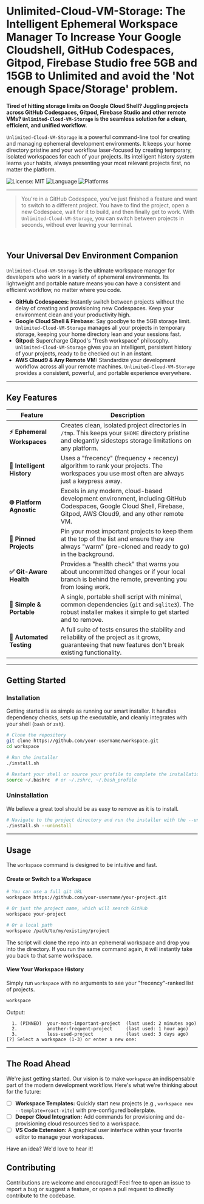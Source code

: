# Unlimited-Cloud-VM-Storage: The Intelligent Ephemeral Workspace Manager To Increase Your Google Cloudshell, GitHub Codespaces, Gitpod, Firebase Studio free 5GB and 15GB to Unlimited and avoid the 'Not enough Space/Storage' problem.

**Tired of hitting storage limits on Google Cloud Shell? Juggling projects across GitHub Codespaces, Gitpod, Firebase Studio and other remote VMs? `Unlimited-Cloud-VM-Storage` is the seamless solution for a clean, efficient, and unified workflow.**

`Unlimited-Cloud-VM-Storage` is a powerful command-line tool for creating and managing ephemeral development environments. It keeps your home directory pristine and your workflow laser-focused by creating temporary, isolated workspaces for each of your projects. Its intelligent history system learns your habits, always presenting your most relevant projects first, no matter the platform.

![License: MIT](https://img.shields.io/badge/License-MIT-yellow.svg)
![Language](https://img.shields.io/badge/Language-Shell-blue.svg)
![Platforms](https://img.shields.io/badge/Platforms-Codespaces%20%7C%20Cloud%20Shell%20%7C%20Gitpod%20%7C%20Remote%20VMs-blueviolet)

---

> You're in a GitHub Codespace, you've just finished a feature and want to switch to a different project. You have to find the project, open a new Codespace, wait for it to build, and then finally get to work. With `Unlimited-Cloud-VM-Storage`, you can switch between projects in seconds, without ever leaving your terminal.

<br>

## Your Universal Dev Environment Companion

`Unlimited-Cloud-VM-Storage` is the ultimate workspace manager for developers who work in a variety of ephemeral environments. Its lightweight and portable nature means you can have a consistent and efficient workflow, no matter where you code.

- **GitHub Codespaces:** Instantly switch between projects without the delay of creating and provisioning new Codespaces. Keep your environment clean and your productivity high.
- **Google Cloud Shell & Firebase:** Say goodbye to the 5GB storage limit. `Unlimited-Cloud-VM-Storage` manages all your projects in temporary storage, keeping your home directory lean and your sessions fast.
- **Gitpod:** Supercharge Gitpod's "fresh workspace" philosophy. `Unlimited-Cloud-VM-Storage` gives you an intelligent, persistent history of your projects, ready to be checked out in an instant.
- **AWS Cloud9 & Any Remote VM:** Standardize your development workflow across all your remote machines. `Unlimited-Cloud-VM-Storage` provides a consistent, powerful, and portable experience everywhere.

---

## Key Features

| Feature | Description |
| --- | --- |
| **⚡️ Ephemeral Workspaces** | Creates clean, isolated project directories in `/tmp`. This keeps your `$HOME` directory pristine and elegantly sidesteps storage limitations on any platform. |
| **🧠 Intelligent History** | Uses a "frecency" (frequency + recency) algorithm to rank your projects. The workspaces you use most often are always just a keypress away. |
| **🌐 Platform Agnostic** | Excels in any modern, cloud-based development environment, including GitHub Codespaces, Google Cloud Shell, Firebase, Gitpod, AWS Cloud9, and any other remote VM. |
| **📌 Pinned Projects** | Pin your most important projects to keep them at the top of the list and ensure they are always "warm" (pre-cloned and ready to go) in the background. |
| **✅ Git-Aware Health** | Provides a "health check" that warns you about uncommitted changes or if your local branch is behind the remote, preventing you from losing work. |
| **🚀 Simple & Portable** | A single, portable shell script with minimal, common dependencies (`git` and `sqlite3`). The robust installer makes it simple to get started and to remove. |
| **🧪 Automated Testing** | A full suite of tests ensures the stability and reliability of the project as it grows, guaranteeing that new features don't break existing functionality. |

---

## Getting Started

### Installation

Getting started is as simple as running our smart installer. It handles dependency checks, sets up the executable, and cleanly integrates with your shell (`bash` or `zsh`).

```bash
# Clone the repository
git clone https://github.com/your-username/workspace.git
cd workspace

# Run the installer
./install.sh

# Restart your shell or source your profile to complete the installation
source ~/.bashrc  # or ~/.zshrc, ~/.bash_profile
```

### Uninstallation

We believe a great tool should be as easy to remove as it is to install.

```bash
# Navigate to the project directory and run the installer with the --uninstall flag
./install.sh --uninstall
```

---

## Usage

The `workspace` command is designed to be intuitive and fast.

#### Create or Switch to a Workspace

```bash
# You can use a full git URL
workspace https://github.com/your-username/your-project.git

# Or just the project name, which will search GitHub
workspace your-project

# Or a local path
workspace /path/to/my/existing/project
```
The script will clone the repo into an ephemeral workspace and drop you into the directory. If you run the same command again, it will instantly take you back to that same workspace.

#### View Your Workspace History

Simply run `workspace` with no arguments to see your "frecency"-ranked list of projects.

```bash
workspace
```
Output:
```
  1. (PINNED)  your-most-important-project  (last used: 2 minutes ago)
  2.           another-frequent-project     (last used: 1 hour ago)
  3.           less-used-project            (last used: 3 days ago)
[?] Select a workspace (1-3) or enter a new one:
```

---

## The Road Ahead

We're just getting started. Our vision is to make `workspace` an indispensable part of the modern development workflow. Here's what we're thinking about for the future:

- [ ] **Workspace Templates:** Quickly start new projects (e.g., `workspace new --template=react-vite`) with pre-configured boilerplate.
- [ ] **Deeper Cloud Integration:** Add commands for provisioning and de-provisioning cloud resources tied to a workspace.
- [ ] **VS Code Extension:** A graphical user interface within your favorite editor to manage your workspaces.

Have an idea? We'd love to hear it!

## Contributing

Contributions are welcome and encouraged! Feel free to open an issue to report a bug or suggest a feature, or open a pull request to directly contribute to the codebase.
